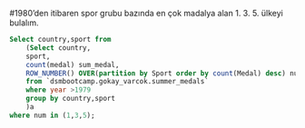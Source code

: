 #1980’den itibaren spor grubu bazında en çok madalya alan 1. 3. 5. ülkeyi bulalım.

```SQL
Select country,sport from
    (Select country,
    sport,
    count(medal) sum_medal,
    ROW_NUMBER() OVER(partition by Sport order by count(Medal) desc) num
    from `dsmbootcamp.gokay_varcok.summer_medals` 
    where year >1979 
    group by country,sport
    )a 
where num in (1,3,5);
```
